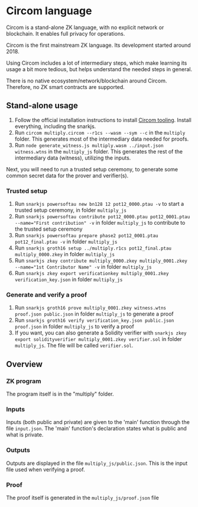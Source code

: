 # Circom language

Circom is a stand-alone ZK language, with no explicit network or blockchain. It enables full privacy for operations.

Circom is the first mainstream ZK language. Its development started around 2018.

Using Circom includes a lot of intermediary steps, which make learning its usage a bit more tedious, but helps understand the needed steps in general.

There is no native ecosystem/network/blockchain around Circom. Therefore, no ZK smart contracts are supported.

## Stand-alone usage

1. Follow the official installation instructions to install [Circom tooling](https://docs.circom.io/getting-started/installation/#important-deprecation-note). Install everything, including the snarkjs.
1. Run `circom multiply.circom --r1cs --wasm --sym --c` in the `multiply` folder. This generates most of the intermediary data needed for proofs.
1. Run `node generate_witness.js multiply.wasm ../input.json witness.wtns` in the `multiply_js` folder. This generates the rest of the intermediary data (witness), utilizing the inputs.

Next, you will need to run a trusted setup ceremony, to generate some common secret data for the prover and verifier(s).

### Trusted setup

1. Run `snarkjs powersoftau new bn128 12 pot12_0000.ptau -v` to start a trusted setup ceremony, in folder `multiply_js`
1. Run `snarkjs powersoftau contribute pot12_0000.ptau pot12_0001.ptau --name="First contribution" -v` in folder `multiply_js` to contribute to the trusted setup ceremony
1. Run `snarkjs powersoftau prepare phase2 pot12_0001.ptau pot12_final.ptau -v` in folder `multiply_js`
1. Run `snarkjs groth16 setup ../multiply.r1cs pot12_final.ptau multiply_0000.zkey` in folder `multiply_js`
1. Run `snarkjs zkey contribute multiply_0000.zkey multiply_0001.zkey --name="1st Contributor Name" -v` in folder `multiply_js`
1. Run `snarkjs zkey export verificationkey multiply_0001.zkey verification_key.json` in folder `multiply_js`

### Generate and verify a proof

1. Run `snarkjs groth16 prove multiply_0001.zkey witness.wtns proof.json public.json` in folder `multiply_js` to generate a proof
1. Run `snarkjs groth16 verify verification_key.json public.json proof.json` in folder `multiply_js` to verify a proof
1. If you want, you can also generate a Solidity verifier with `snarkjs zkey export solidityverifier multiply_0001.zkey verifier.sol` in folder `multiply_js`. The file will be called `verifier.sol`.

## Overview

### ZK program

The program itself is in the "multiply" folder.

### Inputs

Inputs (both public and private) are given to the 'main' function through the file `input.json`. The 'main' function's declaration states what is public and what is private.

### Outputs

Outputs are displayed in the file `multiply_js/public.json`. This is the input file used when verifying a proof.

### Proof

The proof itself is generated in the `multiply_js/proof.json` file
